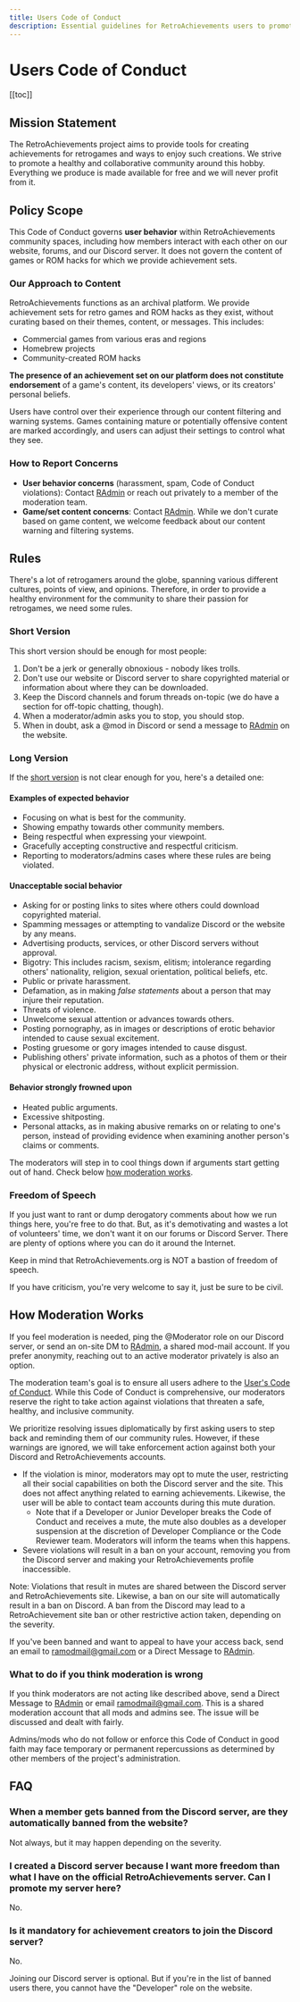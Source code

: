 ```yaml
---
title: Users Code of Conduct
description: Essential guidelines for RetroAchievements users to promote a healthy and collaborative community. Includes rules for behavior, moderation process, and FAQs.
---
```


# Users Code of Conduct

[[toc]]

## Mission Statement

The RetroAchievements project aims to provide tools for creating achievements for retrogames and ways to enjoy such creations. We strive to promote a healthy and collaborative community around this hobby. Everything we produce is made available for free and we will never profit from it.

## Policy Scope

This Code of Conduct governs **user behavior** within RetroAchievements community spaces, including how members interact with each other on our website, forums, and our Discord server. It does not govern the content of games or ROM hacks for which we provide achievement sets.

### Our Approach to Content

RetroAchievements functions as an archival platform. We provide achievement sets for retro games and ROM hacks as they exist, without curating based on their themes, content, or messages. This includes:

- Commercial games from various eras and regions
- Homebrew projects
- Community-created ROM hacks

**The presence of an achievement set on our platform does not constitute endorsement** of a game's content, its developers' views, or its creators' personal beliefs.

Users have control over their experience through our content filtering and warning systems. Games containing mature or potentially offensive content are marked accordingly, and users can adjust their settings to control what they see.

### How to Report Concerns

- **User behavior concerns** (harassment, spam, Code of Conduct violations): Contact [RAdmin](https://retroachievements.org/messages/create?to=RAdmin) or reach out privately to a member of the moderation team.
- **Game/set content concerns**: Contact [RAdmin](https://retroachievements.org/messages/create?to=RAdmin). While we don't curate based on game content, we welcome feedback about our content warning and filtering systems.

## Rules

There's a lot of retrogamers around the globe, spanning various different cultures, points of view, and opinions. Therefore, in order to provide a healthy environment for the community to share their passion for retrogames, we need some rules.

### Short Version

This short version should be enough for most people:

1. Don't be a jerk or generally obnoxious - nobody likes trolls.
2. Don't use our website or Discord server to share copyrighted material or information about where they can be downloaded.
3. Keep the Discord channels and forum threads on-topic (we do have a section for off-topic chatting, though).
4. When a moderator/admin asks you to stop, you should stop.
5. When in doubt, ask a @mod in Discord or send a message to [RAdmin](http://retroachievements.org/createmessage.php?t=RAdmin) on the website.

### Long Version

If the [short version](#short-version) is not clear enough for you, here's a detailed one:

#### Examples of expected behavior

- Focusing on what is best for the community.
- Showing empathy towards other community members.
- Being respectful when expressing your viewpoint.
- Gracefully accepting constructive and respectful criticism.
- Reporting to moderators/admins cases where these rules are being violated.

#### Unacceptable social behavior

- Asking for or posting links to sites where others could download copyrighted material.
- Spamming messages or attempting to vandalize Discord or the website by any means.
- Advertising products, services, or other Discord servers without approval.
- Bigotry: This includes racism, sexism, elitism; intolerance regarding others' nationality, religion, sexual orientation, political beliefs, etc.
- Public or private harassment.
- Defamation, as in making _false statements_ about a person that may injure their reputation.
- Threats of violence.
- Unwelcome sexual attention or advances towards others.
- Posting pornography, as in images or descriptions of erotic behavior intended to cause sexual excitement.
- Posting gruesome or gory images intended to cause disgust.
- Publishing others' private information, such as a photos of them or their physical or electronic address, without explicit permission.

#### Behavior strongly frowned upon

- Heated public arguments.
- Excessive shitposting.
- Personal attacks, as in making abusive remarks on or relating to one's person, instead of providing evidence when examining another person's claims or comments.

The moderators will step in to cool things down if arguments start getting out of hand. Check below [how moderation works](#how-moderation-works).

### Freedom of Speech

If you just want to rant or dump derogatory comments about how we run things here, you're free to do that. But, as it's demotivating and wastes a lot of volunteers' time, we don't want it on our forums or Discord Server. There are plenty of options where you can do it around the Internet.

Keep in mind that RetroAchievements.org is NOT a bastion of freedom of speech.

If you have criticism, you're very welcome to say it, just be sure to be civil.

## How Moderation Works

If you feel moderation is needed, ping the @Moderator role on our Discord server, or send an on-site DM to [RAdmin](https://retroachievements.org/messages/create?to=RAdmin), a shared mod-mail account. If you prefer anonymity, reaching out to an active moderator privately is also an option.

The moderation team's goal is to ensure all users adhere to the [User's Code of Conduct](/guidelines/users/code-of-conduct). While this Code of Conduct is comprehensive, our moderators reserve the right to take action against violations that threaten a safe, healthy, and inclusive community.

We prioritize resolving issues diplomatically by first asking users to step back and reminding them of our community rules. However, if these warnings are ignored, we will take enforcement action against both your Discord and RetroAchievements accounts.

- If the violation is minor, moderators may opt to mute the user, restricting all their social capabilities on both the Discord server and the site. This does not affect anything related to earning achievements. Likewise, the user will be able to contact team accounts during this mute duration.
   - Note that if a Developer or Junior Developer breaks the Code of Conduct and receives a mute, the mute also doubles as a developer suspension at the discretion of Developer Compliance or the Code Reviewer team. Moderators will inform the teams when this happens.
- Severe violations will result in a ban on your account, removing you from the Discord server and making your RetroAchievements profile inaccessible.

Note: Violations that result in mutes are shared between the Discord server and RetroAchievements site. Likewise, a ban on our site will automatically result in a ban on Discord. A ban from the Discord may lead to a RetroAchievement site ban or other restrictive action taken, depending on the severity. 

If you've been banned and want to appeal to have your access back, send an email to <ramodmail@gmail.com> or a Direct Message to [RAdmin](http://retroachievements.org/createmessage.php?t=RAdmin).

### What to do if you think moderation is wrong

If you think moderators are not acting like described above, send a Direct Message to [RAdmin](http://retroachievements.org/createmessage.php?t=RAdmin) or email <ramodmail@gmail.com>. This is a shared moderation account that all mods and admins see. The issue will be discussed and dealt with fairly.

Admins/mods who do not follow or enforce this Code of Conduct in good faith may face temporary or permanent repercussions as determined by other members of the project's administration.

## FAQ

### When a member gets banned from the Discord server, are they automatically banned from the website?

Not always, but it may happen depending on the severity. 

### I created a Discord server because I want more freedom than what I have on the official RetroAchievements server. Can I promote my server here?

No.

### Is it mandatory for achievement creators to join the Discord server?

No.

Joining our Discord server is optional. But if you're in the list of banned users there, you cannot have the "Developer" role on the website.
